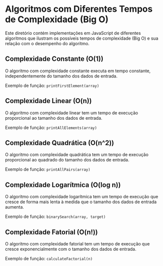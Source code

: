 # Algoritmos com Diferentes Tempos de Complexidade (Big O)

Este diretório contém implementações em JavaScript de diferentes algoritmos que ilustram os possíveis tempos de complexidade (Big O) e sua relação com o desempenho do algoritmo.

## Complexidade Constante (O(1))

O algoritmo com complexidade constante executa em tempo constante, independentemente do tamanho dos dados de entrada.

Exemplo de função: `printFirstElement(array)`

## Complexidade Linear (O(n))

O algoritmo com complexidade linear tem um tempo de execução proporcional ao tamanho dos dados de entrada.

Exemplo de função: `printAllElements(array)`

## Complexidade Quadrática (O(n^2))

O algoritmo com complexidade quadrática tem um tempo de execução proporcional ao quadrado do tamanho dos dados de entrada.

Exemplo de função: `printAllPairs(array)`

## Complexidade Logarítmica (O(log n))

O algoritmo com complexidade logarítmica tem um tempo de execução que cresce de forma mais lenta à medida que o tamanho dos dados de entrada aumenta.

Exemplo de função: `binarySearch(array, target)`

## Complexidade Fatorial (O(n!))

O algoritmo com complexidade fatorial tem um tempo de execução que cresce exponencialmente com o tamanho dos dados de entrada.

Exemplo de função: `calculateFactorial(n)`
